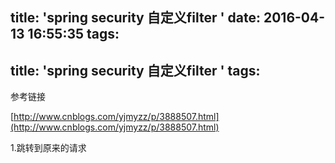 title: 'spring security 自定义filter '
date: 2016-04-13 16:55:35
tags:
---
title: 'spring security 自定义filter '
tags:
---

参考链接

[http://www.cnblogs.com/yjmyzz/p/3888507.html](http://www.cnblogs.com/yjmyzz/p/3888507.html)

1.跳转到原来的请求
